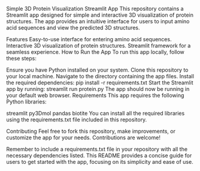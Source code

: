 Simple 3D Protein Visualization Streamlit App
This repository contains a Streamlit app designed for simple and interactive 3D visualization of protein structures. The app provides an intuitive interface for users to input amino acid sequences and view the predicted 3D structures.

Features
Easy-to-use interface for entering amino acid sequences.
Interactive 3D visualization of protein structures.
Streamlit framework for a seamless experience.
How to Run the App
To run this app locally, follow these steps:

Ensure you have Python installed on your system.
Clone this repository to your local machine.
Navigate to the directory containing the app files.
Install the required dependencies:
pip install -r requirements.txt
Start the Streamlit app by running:
streamlit run protein.py
The app should now be running in your default web browser.
Requirements
This app requires the following Python libraries:

streamlit
py3Dmol
pandas
biotite
You can install all the required libraries using the requirements.txt file included in this repository.

Contributing
Feel free to fork this repository, make improvements, or customize the app for your needs. Contributions are welcome!

Remember to include a requirements.txt file in your repository with all the necessary dependencies listed. This README provides a concise guide for users to get started with the app, focusing on its simplicity and ease of use.
